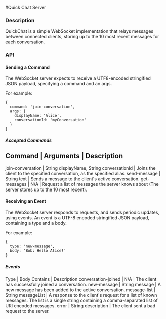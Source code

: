 #Quick Chat Server

### Description
QuickChat is a simple WebSocket implementation that relays messages between connected clients, storing up to the 10 most recent messages for each conversation.

### API

#### Sending a Command
The WebSocket server expects to receive a UTF8-encoded stringified JSON payload, specifying a <String>command and an <Object>args.

For example:
```
{
  command: 'join-conversation',
  args: {
    displayName: 'Alice',
    conversationId: 'myConversation'
  }
}
```

##### Accepted Commands

Command | Arguments | Description
---------------------------------
join-conversation | String displayName, String conversationId | Joins the client to the specified conversation, as the specified alias.
send-message | String text | Sends a message to the client's active conversation.
get-messages | N/A | Request a list of messages the server knows about (The server stores up to the 10 most recent).
 
#### Receiving an Event
The WebSocket server responds to requests, and sends periodic updates, using events. An event is a UTF-8 encoded stringified JSON payload, containing a <String>type and a <String>body.

For example:
```
{
  type: 'new-message',
  body: 'Bob: Hello Alice!'
}
```

##### Events

Type | Body Contains | Description
conversation-joined | N/A | The client has successfully joined a conversation.
new-message | String message | A new message has been added to the active conversation.
message-list | String messageList | A response to the client's request for a list of known messages. The list is a single string containing a comma-separated list of URI encoded messages.
error | String description | The client sent a bad request to the server.
